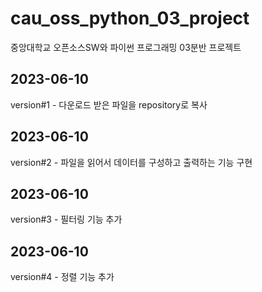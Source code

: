 # cau_oss_python_03_project
중앙대학교 오픈소스SW와 파이썬 프로그래밍 03분반 프로젝트

## 2023-06-10
version#1 - 다운로드 받은 파일을 repository로 복사

## 2023-06-10
version#2 - 파일을 읽어서 데이터를 구성하고 출력하는 기능 구현

## 2023-06-10
version#3 - 필터링 기능 추가

## 2023-06-10
version#4 - 정렬 기능 추가